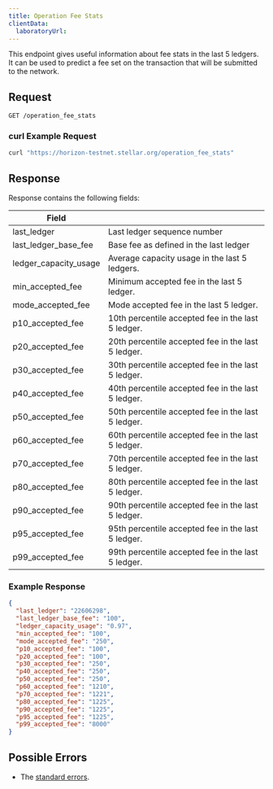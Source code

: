 ```yaml
---
title: Operation Fee Stats
clientData:
  laboratoryUrl:
---
```


This endpoint gives useful information about fee stats in the last 5 ledgers. It can be used to predict a fee set on the transaction that will be submitted to the network.

## Request

```
GET /operation_fee_stats
```

### curl Example Request

```sh
curl "https://horizon-testnet.stellar.org/operation_fee_stats"
```

## Response

Response contains the following fields:

| Field | |
| - | - |
| last_ledger | Last ledger sequence number |
| last_ledger_base_fee | Base fee as defined in the last ledger |
| ledger_capacity_usage | Average capacity usage in the last 5 ledgers. |
| min_accepted_fee | Minimum accepted fee in the last 5 ledger. |
| mode_accepted_fee | Mode accepted fee in the last 5 ledger. |
| p10_accepted_fee | 10th percentile accepted fee in the last 5 ledger. |
| p20_accepted_fee | 20th percentile accepted fee in the last 5 ledger. |
| p30_accepted_fee | 30th percentile accepted fee in the last 5 ledger. |
| p40_accepted_fee | 40th percentile accepted fee in the last 5 ledger. |
| p50_accepted_fee | 50th percentile accepted fee in the last 5 ledger. |
| p60_accepted_fee | 60th percentile accepted fee in the last 5 ledger. |
| p70_accepted_fee | 70th percentile accepted fee in the last 5 ledger. |
| p80_accepted_fee | 80th percentile accepted fee in the last 5 ledger. |
| p90_accepted_fee | 90th percentile accepted fee in the last 5 ledger. |
| p95_accepted_fee | 95th percentile accepted fee in the last 5 ledger. |
| p99_accepted_fee | 99th percentile accepted fee in the last 5 ledger. |

### Example Response

```json
{
  "last_ledger": "22606298",
  "last_ledger_base_fee": "100",
  "ledger_capacity_usage": "0.97",
  "min_accepted_fee": "100",
  "mode_accepted_fee": "250",
  "p10_accepted_fee": "100",
  "p20_accepted_fee": "100",
  "p30_accepted_fee": "250",
  "p40_accepted_fee": "250",
  "p50_accepted_fee": "250",
  "p60_accepted_fee": "1210",
  "p70_accepted_fee": "1221",
  "p80_accepted_fee": "1225",
  "p90_accepted_fee": "1225",
  "p95_accepted_fee": "1225",
  "p99_accepted_fee": "8000"
}
```

## Possible Errors

- The [standard errors](../errors.md#Standard_Errors).
